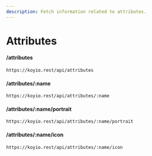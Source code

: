 ```yaml
---
description: Fetch information related to attributes.
---
```


# Attributes

#### /attributes

```
https://koyio.rest/api/attributes
```

#### /attributes/:name

```
https://koyio.rest/api/attributes/:name
```

#### /attributes/:name/portrait

```
https://koyio.rest/api/attributes/:name/portrait
```

#### /attributes/:name/icon

```
https://koyio.rest/api/attributes/:name/icon
```
